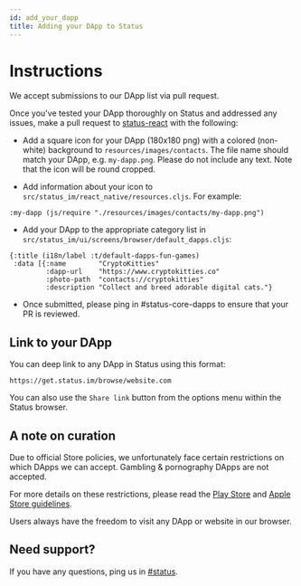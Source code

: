 ```yaml
---
id: add_your_dapp
title: Adding your DApp to Status
---
```


# Instructions

We accept submissions to our DApp list via pull request. 

Once you've tested your DApp thoroughly on Status and addressed any issues, make a pull request to [status-react](https://github.com/status-im/status-react) with the following:

- Add a square icon for your DApp (180x180 png) with a colored (non-white) background to `resources/images/contacts`. The file name should match your DApp, e.g. `my-dapp.png`. Please do not include any text. Note that the icon will be round cropped.

- Add information about your icon to `src/status_im/react_native/resources.cljs`. For example:
```
:my-dapp (js/require "./resources/images/contacts/my-dapp.png")
```
- Add your DApp to the appropriate category list in  `src/status_im/ui/screens/browser/default_dapps.cljs`:

```
{:title (i18n/label :t/default-dapps-fun-games)
 :data [{:name        "CryptoKitties"
         :dapp-url    "https://www.cryptokitties.co"
         :photo-path  "contacts://cryptokitties"
         :description "Collect and breed adorable digital cats."}
```
- Once submitted, please ping in #status-core-dapps to ensure that your PR is reviewed.

## Link to your DApp

You can deep link to any DApp in Status using this format:

```
https://get.status.im/browse/website.com
```

You can also use the `Share link` button from the options menu within the Status browser. 

## A note on curation

Due to official Store policies, we unfortunately face certain restrictions on which DApps we can accept. Gambling & pornography DApps are not accepted.

For more details on these restrictions, please read the [Play Store](https://play.google.com/about/restricted-content/) and [Apple Store guidelines](https://developer.apple.com/app-store/review/guidelines/).

Users always have the freedom to visit any DApp or website in our browser.

## Need support?

If you have any questions, ping us in [#status](https://get.status.im/chat/public/status).
